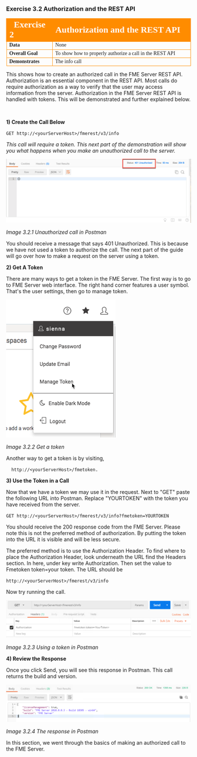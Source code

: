 

### Exercise 3.2 Authorization and the REST API

<table style="border-spacing: 0px;border-collapse: collapse;font-family:serif">
<tr>
<td width=25% style="vertical-align:middle;background-color:darkorange;border: 2px solid darkorange">
<i class="fa fa-cogs fa-lg fa-pull-left fa-fw" style="color:white;padding-right: 12px;vertical-align:text-top"></i>
<span style="color:white;font-size:x-large;font-weight: bold">Exercise 2</span>
</td>
<td style="border: 2px solid darkorange;background-color:darkorange;color:white">
<span style="color:white;font-size:x-large;font-weight: bold">Authorization and the REST API</span>
</td>
</tr>

<tr>
<td style="border: 1px solid darkorange; font-weight: bold">Data</td>
<td style="border: 1px solid darkorange">None</td>
</tr>

<tr>
<td style="border: 1px solid darkorange; font-weight: bold">Overall Goal</td>
<td style="border: 1px solid darkorange">To show how to properly authorize a call in the REST API</td>
</tr>

<tr>
<td style="border: 1px solid darkorange; font-weight: bold">Demonstrates</td>
<td style="border: 1px solid darkorange">The info call</td>
</tr>


</table>

This shows how to create an authorized call in the FME Server REST API. Authorization is an essential component in the REST API. Most calls do require authorization as a way to verify that the user may access information from the server. Authorization in the FME Server REST API is handled with tokens. This will be demonstrated and further explained below.

<br>

**1) Create the Call Below**


    GET http://<yourServerHost>/fmerest/v3/info


*This call will require a token. This next part of the
demonstration will show you what happens when you make an unauthorized
call to the server.*

![](./Images/image3.2.1.png)

*Image 3.2.1 Unauthorized call in Postman*

You should receive a message that says 401 Unauthorized. This is because
we have not used a token to authorize the call. The
next part of the guide will go over how to make a request on the server
using a token.


**2) Get A Token**

  There are many ways to get a token in the FME Server. The first way is to go to FME Server web interface. The right hand corner features a user symbol. That's the user settings, then go to manage token.  

  ![](./Images/image3.2.2.GetToken.png)

  *Image 3.2.2 Get a token*

  Another way to get a token is by visiting,      

      http://<yourServerHost>/fmetoken.

**3) Use the Token in a Call**

  Now that we have a token we may use it in the request. Next to "GET"
paste the following URL into Postman. Replace "YOURTOKEN" with the token
you have received from the server.


    GET http://<yourServerHost>/fmerest/v3/info?fmetoken=YOURTOKEN


You should receive the 200 response code from the FME Server. Please
note this is not the preferred method of authorization. By putting the
token into the URL it is visible and will be less secure.

The preferred method is to use the Authorization Header. To find where
to place the Authorization Header, look underneath the URL find the
Headers section. In here, under key write Authorization. Then set the
value to Fmetoken token=your token. The URL should be

    http://<yourServerHost>/fmerest/v3/info

Now try running the call.

![](./Images/image3.2.3a.tokenPostman.png)

*Image 3.2.3 Using a token in Postman*


**4) Review the Response**

Once you click Send, you will see this response in Postman. This call returns the build and version. 

![](./Images/image3.2.4.Response.png)

*Image 3.2.4 The response in Postman*

In this section, we went through the basics of making an authorized call to the FME
Server.
